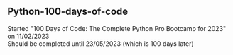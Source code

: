 ## Python-100-days-of-code
Started "100 Days of Code: The Complete Python Pro Bootcamp for 2023" on 11/02/2023<br>
Should be completed until 23/05/2023 (which is 100 days later)
